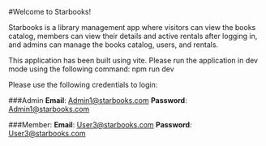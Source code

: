 #Welcome to Starbooks!

Starbooks is a library management app where visitors can view the books catalog, 
members can view their details and active rentals after logging in,
and admins can manage the books catalog, users, and rentals.

This application has been built using vite. Please run the application in dev mode using the following command:
npm run dev


Please use the following credentials to login:

###Admin
**Email**: Admin1@starbooks.com
**Password**: Admin1@starbooks.com

###Member:
**Email**: User3@starbooks.com
**Password**: User3@starbooks.com

